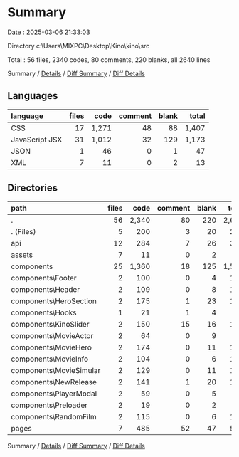 # Summary

Date : 2025-03-06 21:33:03

Directory c:\\Users\\MIXPC\\Desktop\\Kino\\kino\\src

Total : 56 files,  2340 codes, 80 comments, 220 blanks, all 2640 lines

Summary / [Details](details.md) / [Diff Summary](diff.md) / [Diff Details](diff-details.md)

## Languages
| language | files | code | comment | blank | total |
| :--- | ---: | ---: | ---: | ---: | ---: |
| CSS | 17 | 1,271 | 48 | 88 | 1,407 |
| JavaScript JSX | 31 | 1,012 | 32 | 129 | 1,173 |
| JSON | 1 | 46 | 0 | 1 | 47 |
| XML | 7 | 11 | 0 | 2 | 13 |

## Directories
| path | files | code | comment | blank | total |
| :--- | ---: | ---: | ---: | ---: | ---: |
| . | 56 | 2,340 | 80 | 220 | 2,640 |
| . (Files) | 5 | 200 | 3 | 20 | 223 |
| api | 12 | 284 | 7 | 26 | 317 |
| assets | 7 | 11 | 0 | 2 | 13 |
| components | 25 | 1,360 | 18 | 125 | 1,503 |
| components\\Footer | 2 | 100 | 0 | 4 | 104 |
| components\\Header | 2 | 109 | 0 | 8 | 117 |
| components\\HeroSection | 2 | 175 | 1 | 23 | 199 |
| components\\Hooks | 1 | 21 | 1 | 4 | 26 |
| components\\KinoSlider | 2 | 150 | 15 | 16 | 181 |
| components\\MovieActor | 2 | 64 | 0 | 9 | 73 |
| components\\MovieHero | 2 | 174 | 0 | 11 | 185 |
| components\\MovieInfo | 2 | 104 | 0 | 6 | 110 |
| components\\MovieSimular | 2 | 129 | 0 | 11 | 140 |
| components\\NewRelease | 2 | 141 | 1 | 20 | 162 |
| components\\PlayerModal | 2 | 59 | 0 | 5 | 64 |
| components\\Preloader | 2 | 19 | 0 | 2 | 21 |
| components\\RandomFilm | 2 | 115 | 0 | 6 | 121 |
| pages | 7 | 485 | 52 | 47 | 584 |

Summary / [Details](details.md) / [Diff Summary](diff.md) / [Diff Details](diff-details.md)